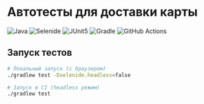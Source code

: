 # Автотесты для доставки карты

![Java](https://img.shields.io/badge/Java-11-red)
![Selenide](https://img.shields.io/badge/Selenide-6.17.2-blue)
![JUnit5](https://img.shields.io/badge/JUnit5-5.9.2-green)
![Gradle](https://img.shields.io/badge/Gradle-8.13-yellow)
![GitHub Actions](https://github.com/aliyavoronkina/patterns/actions/workflows/gradle.yml/badge.svg)

## Запуск тестов

```bash
# Локальный запуск (с браузером)
./gradlew test -Dselenide.headless=false

# Запуск в CI (headless режим)
./gradlew test